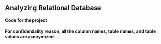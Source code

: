 ## Analyzing Relational Database ##

#### Code for the project
#### For confidentiality reason, all the column names, table names, and table values are anonymized.
